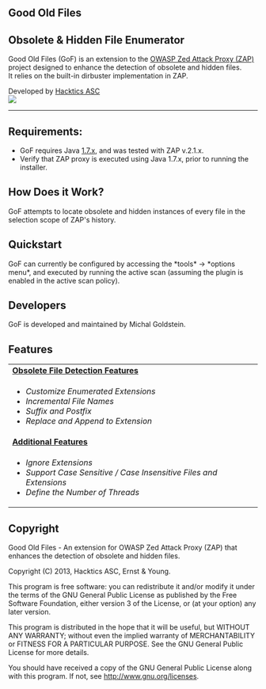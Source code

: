 <article>

<h1>Good Old Files</H1>
<h2>Obsolete & Hidden File Enumerator</h2>

<p>Good Old Files (GoF) is an extension to the <a href="http://code.google.com/p/zaproxy/" target="_blank">OWASP Zed Attack Proxy (ZAP)</a> project designed to enhance the detection of obsolete and hidden files.<br>
It relies on the built-in dirbuster implementation in ZAP.</p>

<p>Developed by <a href="http://www.hacktics.com" target="_blank">Hacktics ASC</a><br>
<a href="http://www.hacktics.com" target="_blank"><img src="http://diviner.googlecode.com/files/hacktics_logo.jpg" /></a></p>

<hr/>

<p>
<h2>Requirements:</h2>
<ul>
<li> GoF requires Java <u>1.7.x</u>, and was tested with ZAP v.2.1.x.</li>
<li> Verify that ZAP proxy is executed using Java 1.7.x, prior to running the installer.</li>
</ul>
</p>

<p><h2>How Does it Work?</h2>
GoF attempts to locate obsolete and hidden instances of every file in the selection scope of ZAP's history.
</p>

<p>
<h2>Quickstart</h2>
GoF can currently be configured by accessing the *tools* -> *options menu*, and executed by running the active scan (assuming the plugin is enabled in the active scan policy).
</p>

<p>
<h2>Developers</h2>
GoF is developed and maintained by Michal Goldstein.
</p>

<p>
<h2>Features</h2>

<table border="0">
<tr><td><b><u>Obsolete File Detection Features</u></b>
</td></tr>
<tr><td valign="top">
<ul>
<li><I>Customize Enumerated Extensions</I></li>
<li><I>Incremental File Names</I></li>
<li><I>Suffix and Postfix</I></li>
<li><I>Replace and Append to Extension</I></li>
</ul>
</td></tr>

<tr><td><b><u>Additional Features</u></b>
</td></tr>
<tr><td valign="top">
<ul>
<li><I>Ignore Extensions</I></li>
<li><I>Support Case Sensitive / Case Insensitive Files and Extensions</I></li>
<li><I>Define the Number of Threads</I></li>
</ul>
</td></tr>
</table>
</p>

<p>
<h2>Copyright</h2>
</p>
<p>Good Old Files - An extension for OWASP Zed Attack Proxy (ZAP) that enhances the detection of obsolete and hidden files.</p>

<p>Copyright (C) 2013, Hacktics ASC, Ernst & Young.</p>

<p>This program is free software: you can redistribute it and/or modify it under the terms of the GNU General Public License as published by the Free Software Foundation, either version 3 of the License, or (at your option) any later version.</p>

<p>This program is distributed in the hope that it will be useful, but WITHOUT ANY WARRANTY; without even the implied warranty of MERCHANTABILITY or FITNESS FOR A PARTICULAR PURPOSE.  See the GNU General Public License for more details.</p>

<p>You should have received a copy of the GNU General Public License along with this program.  If not, see <a href="http://www.gnu.org/licenses/">http://www.gnu.org/licenses</a>.</p>

</article>